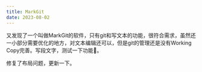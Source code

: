 ```yaml
---
title: MarkGit
date: 2023-08-02
---
```

又发现了一个叫做MarkGit的软件，只有git和写文本的功能，很符合需求，虽然还一小部分需要优化的地方，对文本编辑还可以，但是git的管理还是没有Working Copy完善。写段文字，测试一下功能🤔。

修复了布局问题，更新一下。